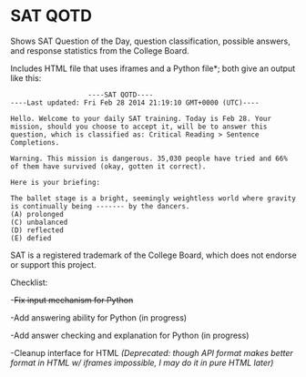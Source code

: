 SAT QOTD
=======

Shows SAT Question of the Day, question classification, possible answers, and response statistics from the College Board.

Includes HTML file that uses iframes and a Python file*; both give an output like this:


<pre><code>                   ----SAT QOTD----
----Last updated: Fri Feb 28 2014 21:19:10 GMT+0000 (UTC)----

Hello. Welcome to your daily SAT training. Today is Feb 28. Your mission, should you choose to accept it, will be to answer this question, which is classified as: Critical Reading > Sentence Completions.

Warning. This mission is dangerous. 35,030 people have tried and 66% of them have survived (okay, gotten it correct).

Here is your briefing:

The ballet stage is a bright, seemingly weightless world where gravity is continually being ------- by the dancers.
(A) prolonged
(C) unbalanced
(D) reflected
(E) defied
</code></pre>

SAT is a registered trademark of the College Board, which does not endorse or support this project.

Checklist:

-~~Fix input mechanism for Python~~

-Add answering ability for Python (in progress)

-Add answer checking and explanation for Python (in progress)

-Cleanup interface for HTML _(Deprecated: though API format makes better format in HTML w/ iframes impossible, I may do it in pure HTML later)_
